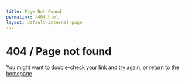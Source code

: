 ```yaml
---
title: Page Not Found
permalink: /404.html
layout: default-internal-page
---
```

<div class="four-oh-four">
  <h1>404 / Page not found</h1>

  <p>You might want to double-check your link and try again, or return to the <a href="../">homepage</a>.
  </p>
</div>